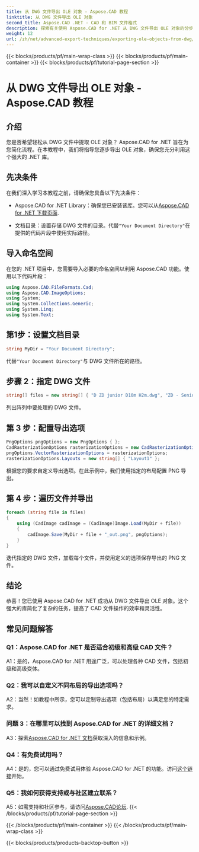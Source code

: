 ```yaml
---
title: 从 DWG 文件导出 OLE 对象 - Aspose.CAD 教程
linktitle: 从 DWG 文件导出 OLE 对象
second_title: Aspose.CAD .NET - CAD 和 BIM 文件格式
description: 探索有关使用 Aspose.CAD for .NET 从 DWG 文件导出 OLE 对象的分步指南。轻松提高您的 CAD 文件操作技能。
weight: 12
url: /zh/net/advanced-export-techniques/exporting-ole-objects-from-dwg/
---
```


{{< blocks/products/pf/main-wrap-class >}}
{{< blocks/products/pf/main-container >}}
{{< blocks/products/pf/tutorial-page-section >}}

# 从 DWG 文件导出 OLE 对象 - Aspose.CAD 教程

## 介绍

您是否希望轻松从 DWG 文件中提取 OLE 对象？ Aspose.CAD for .NET 旨在为您简化流程。在本教程中，我们将指导您逐步导出 OLE 对象，确保您充分利用这个强大的 .NET 库。 

## 先决条件

在我们深入学习本教程之前，请确保您具备以下先决条件：

-  Aspose.CAD for .NET Library：确保您已安装该库。您可以从[Aspose.CAD for .NET 下载页面](https://releases.aspose.com/cad/net/).

- 文档目录：设置存储 DWG 文件的目录。代替`"Your Document Directory"`在提供的代码片段中使用实际路径。

## 导入命名空间

在您的 .NET 项目中，您需要导入必要的命名空间以利用 Aspose.CAD 功能。使用以下代码片段：

```csharp
using Aspose.CAD.FileFormats.Cad;
using Aspose.CAD.ImageOptions;
using System;
using System.Collections.Generic;
using System.Linq;
using System.Text;
```

## 第1步：设置文档目录

```csharp
string MyDir = "Your Document Directory";
```

代替`"Your Document Directory"`与 DWG 文件所在的路径。

## 步骤 2：指定 DWG 文件

```csharp
string[] files = new string[] { "D ZD junior D10m H2m.dwg", "ZD - Senior D6m H2m45.dwg" };
```

列出阵列中要处理的 DWG 文件。

## 第 3 步：配置导出选项

```csharp
PngOptions pngOptions = new PngOptions { };
CadRasterizationOptions rasterizationOptions = new CadRasterizationOptions();
pngOptions.VectorRasterizationOptions = rasterizationOptions;
rasterizationOptions.Layouts = new string[] { "Layout1" };
```

根据您的要求自定义导出选项。在此示例中，我们使用指定的布局配置 PNG 导出。

## 第 4 步：遍历文件并导出

```csharp
foreach (string file in files)
{
    using (CadImage cadImage = (CadImage)Image.Load(MyDir + file))
    {
        cadImage.Save(MyDir + file + "_out.png", pngOptions);
    }
}
```

迭代指定的 DWG 文件，加载每个文件，并使用定义的选项保存导出的 PNG 文件。

## 结论

恭喜！您已使用 Aspose.CAD for .NET 成功从 DWG 文件导出 OLE 对象。这个强大的库简化了复杂的任务，提高了 CAD 文件操作的效率和灵活性。

## 常见问题解答

### Q1：Aspose.CAD for .NET 是否适合初级和高级 CAD 文件？

A1：是的，Aspose.CAD for .NET 用途广泛，可以处理各种 CAD 文件，包括初级和高级变体。

### Q2：我可以自定义不同布局的导出选项吗？

A2：当然！如教程中所示，您可以定制导出选项（包括布局）以满足您的特定需求。

### 问题 3：在哪里可以找到 Aspose.CAD for .NET 的详细文档？

 A3：探索[Aspose.CAD for .NET 文档](https://reference.aspose.com/cad/net/)获取深入的信息和示例。

### Q4：有免费试用吗？

A4：是的，您可以通过免费试用体验 Aspose.CAD for .NET 的功能。访问[这个链接](https://releases.aspose.com/)开始。

### Q5：我如何获得支持或与社区建立联系？

 A5：如需支持和社区参与，请访问[Aspose.CAD论坛](https://forum.aspose.com/c/cad/19).
{{< /blocks/products/pf/tutorial-page-section >}}

{{< /blocks/products/pf/main-container >}}
{{< /blocks/products/pf/main-wrap-class >}}

{{< blocks/products/products-backtop-button >}}
